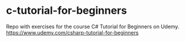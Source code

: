 # c-tutorial-for-beginners
Repo with exercises for the course C# Tutorial for Beginners on Udemy. https://www.udemy.com/csharp-tutorial-for-beginners
